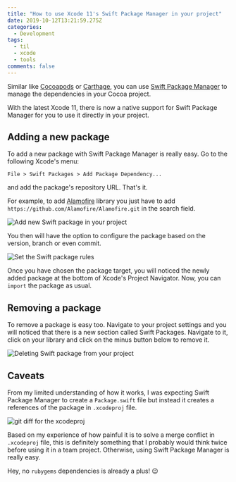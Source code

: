 ```yaml
---
title: "How to use Xcode 11's Swift Package Manager in your project"
date: 2019-10-12T13:21:59.275Z
categories:
  - Development
tags:
  - til
  - xcode
  - tools
comments: false
---
```

Similar like [Cocoapods][1] or [Carthage][2], you can use [Swift Package Manager][3] to manage the dependencies in your Cocoa project.

With the latest Xcode 11, there is now a native support for Swift Package Manager for you to use it directly in your project.

## Adding a new package

To add a new package with Swift Package Manager is really easy. Go to the following Xcode's menu:

```
File > Swift Packages > Add Package Dependency...
```

and add the package's repository URL. That's it. 

For example, to add [Alamofire][4] library you just have to add `https://github.com/Alamofire/Alamofire.git` in the search field.

![Add new Swift package in your project](/images/uploads/swiftpm-1.png "Add new Swift package")

You then will have the option to configure the package based on the version, branch or even commit.

![Set the Swift package rules](/images/uploads/swiftpm-2.png "Set the Swift package rules")

Once you have chosen the package target, you will noticed the newly added package at the bottom of Xcode's Project Navigator. Now, you can `import` the package as usual.

## Removing a package

To remove a package is easy too. Navigate to your project settings and you will noticed that there is a new section called Swift Packages. Navigate to it, click on your library and click on the minus button below to remove it.

![Deleting Swift package from your project](/images/uploads/swiftpm-4.png "Deleting Swift package from your project")

## Caveats

From my limited understanding of how it works, I was expecting Swift Package Manager to create a `Package.swift` file but instead it creates a references of the package in `.xcodeproj` file.

![git diff for the xcodeproj](/images/uploads/swiftpm-5.png "`git diff` for the xcodeproj")

Based on my experience of how painful it is to solve a merge conflict in `.xcodeproj` file, this is definitely something that I probably would think twice before using it in a team project. Otherwise, using Swift Package Manager is really easy. 

Hey, no `rubygems` dependencies is already a plus! 😉

[1]:https://cocoapods.org/
[2]:https://github.com/Carthage/Carthage
[3]:https://swift.org/package-manager/
[4]:https://github.com/Alamofire/Alamofire

